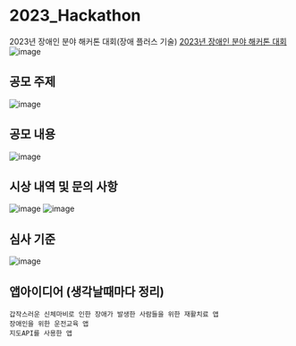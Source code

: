 # 2023_Hackathon
2023년 장애인 분야 해커톤 대회(장애 플러스 기술)
[2023년 장애인 분야 해커톤 대회](https://www.campuspick.com/contest/view?id=21875)
![image](https://github.com/chihyeonWON/2023_Hackathon/assets/58906858/7e5a8452-f28f-4ca6-9d89-097e58f3e33a)

## 공모 주제
![image](https://github.com/chihyeonWON/2023_Hackathon/assets/58906858/2f8d99e2-ca10-4c0c-be14-b041b5e7169d)

## 공모 내용
![image](https://github.com/chihyeonWON/2023_Hackathon/assets/58906858/f6033b93-87a6-456d-8679-c65d08f912d9)

## 시상 내역 및 문의 사항
![image](https://github.com/chihyeonWON/2023_Hackathon/assets/58906858/477c9656-61c1-4308-88ea-3cebe08125ed)
![image](https://github.com/chihyeonWON/2023_Hackathon/assets/58906858/7647e40e-aa3c-4c0e-ad6d-3248d93cd264)

## 심사 기준
![image](https://github.com/chihyeonWON/2023_Hackathon/assets/58906858/e075802a-4aee-4987-89b4-9d2a81f6e631)

## 앱아이디어 (생각날때마다 정리)
```
갑작스러운 신체마비로 인한 장애가 발생한 사람들을 위한 재활치료 앱
장애인을 위한 운전교육 앱
지도API를 사용한 앱
```
